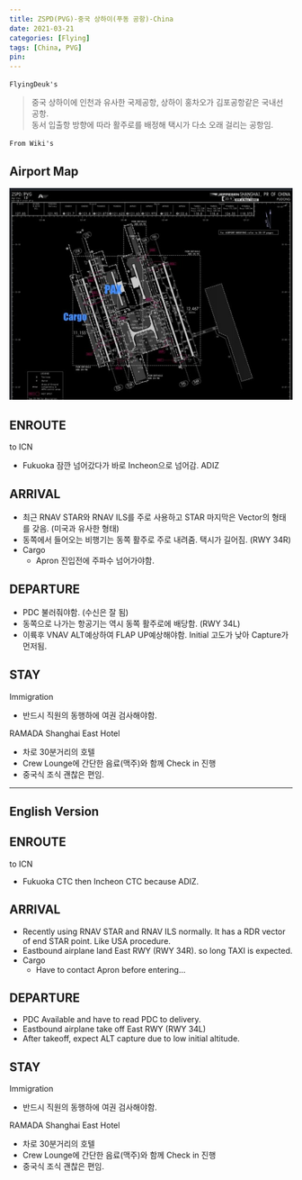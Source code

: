 ```yaml
---
title: ZSPD(PVG)-중국 상하이(푸동 공항)-China
date: 2021-03-21
categories: [Flying]
tags: [China, PVG]
pin:
---
```



`FlyingDeuk's`
>중국 상하이에 인천과 유사한 국제공항, 상하이 홍차오가 김포공항같은 국내선 공항.<br>
동서 입출항 방향에 따라 활주로를 배정해 택시가 다소 오래 걸리는 공항임.


`From Wiki's`
>


## Airport Map
![pvg](/img/flying/airport/pvg_ap.jpg)


## ENROUTE
to ICN
- Fukuoka 잠깐 넘어갔다가 바로 Incheon으로 넘어감. ADIZ

## ARRIVAL
- 최근 RNAV STAR와 RNAV ILS를 주로 사용하고 STAR 마지막은 Vector의 형태를 갖음. (미국과 유사한 형태)
- 동쪽에서 들어오는 비행기는 동쪽 활주로 주로 내려줌. 택시가 길어짐. (RWY 34R)
- Cargo
  - Apron 진입전에 주파수 넘어가야함.

## DEPARTURE
- PDC 불러줘야함. (수신은 잘 됨)
- 동쪽으로 나가는 항공기는 역시 동쪽 활주로에 배당함. (RWY 34L)
- 이륙후 VNAV ALT예상하여 FLAP UP예상해야함. Initial 고도가 낮아 Capture가 먼저됨.

## STAY
Immigration
- 반드시 직원의 동행하에 여권 검사해야함.

RAMADA Shanghai East Hotel
- 차로 30분거리의 호텔
- Crew Lounge에 간단한 음료(맥주)와 함께 Check in 진행
- 중국식 조식 괜찮은 편임.


-------------

## English Version


## ENROUTE
to ICN
- Fukuoka CTC then Incheon CTC because ADIZ.

## ARRIVAL
- Recently using RNAV STAR and RNAV ILS normally. It has a RDR vector of end STAR point. Like USA procedure.
- Eastbound airplane land East RWY (RWY 34R). so long TAXI is expected.
- Cargo
  - Have to contact Apron before entering...

## DEPARTURE
- PDC Available and have to read PDC to delivery.
- Eastbound airplane take off East RWY (RWY 34L)
- After takeoff, expect ALT capture due to low initial altitude.

## STAY
Immigration
- 반드시 직원의 동행하에 여권 검사해야함.

RAMADA Shanghai East Hotel
- 차로 30분거리의 호텔
- Crew Lounge에 간단한 음료(맥주)와 함께 Check in 진행
- 중국식 조식 괜찮은 편임.
